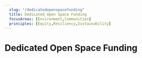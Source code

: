 ```yaml
---
  slug: "/dedicatedopenspacefunding"
  title: Dedicated Open Space Funding
  focusAreas: [Environment,Communities]
  principles: [Equity,Resiliency,Sustainability]
---
```

# Dedicated Open Space Funding